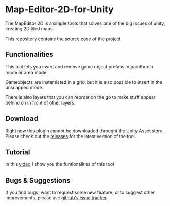 # Map-Editor-2D-for-Unity

The MapEditor 2D is a simple tools that solves one of the big issues of unity, creating 2D tiled maps.


This repository contains the source code of the project

## Functionalities

This tool lets you insert and remove game object prefabs in paintbrush mode or area mode.

Gameobjects are instantiated in a grid, but it is also possible to insert in the unsnapped mode.

There is also layers that you can reorder on the go to make stuff appear behind on in front of other layers.

## Download

Right now this plugin cannot be downloaded throught the Unity Asset store.
Please check out the [releases](https://github.com/BazingoW/Map-Editor-2D-for-Unity/releases) for the latest version of the tool.

## Tutorial

In this [video](https://youtu.be/Rs8ogl2ntPw) I show you the funtionalities of this tool

## Bugs & Suggestions

If you find bugs, want to request some new feature, or to suggest other improvements, please use  [github's issue tracker 
](https://github.com/BazingoW/Map-Editor-2D-for-Unity/issues)


